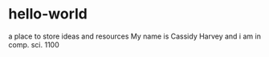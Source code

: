 # hello-world
a place to store ideas and resources
My name is Cassidy Harvey and i am in comp. sci. 1100
